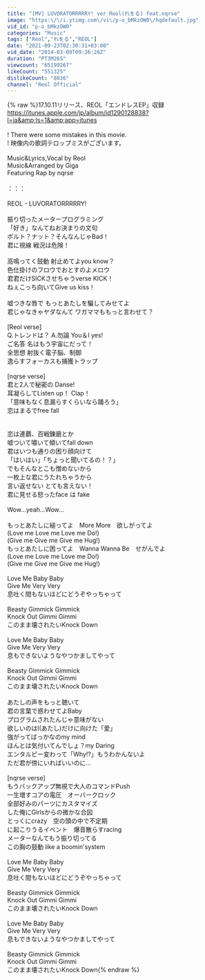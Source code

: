 ```yaml
---
title: "[MV] LUVORATORRRRRY! ver Reol(れをる) feat.nqrse"
image: "https:\/\/i.ytimg.com\/vi\/p-o_bMkzOW0\/hqdefault.jpg"
vid_id: "p-o_bMkzOW0"
categories: "Music"
tags: ["Reol","れをる","REOL"]
date: "2021-09-23T02:30:31+03:00"
vid_date: "2014-03-09T09:36:26Z"
duration: "PT3M26S"
viewcount: "65199267"
likeCount: "551325"
dislikeCount: "8836"
channel: "Reol Official"
---
```

{% raw %}17.10.11リリース、REOL「エンドレスEP」収録　<a rel="nofollow" target="blank" href="https://itunes.apple.com/jp/album/id1290128838?l=ja&amp;ls=1&amp;app=itunes">https://itunes.apple.com/jp/album/id1290128838?l=ja&amp;ls=1&amp;app=itunes</a> <br /><br />! There were some mistakes in this movie.<br />! 映像内の歌詞テロップミスがございます。<br /><br />Music&amp;Lyrics,Vocal by Reol<br />Music&amp;Arranged by Giga<br />Featuring Rap by nqrse<br /><br />：：：<br /><br />REOL - LUVORATORRRRRY!<br /><br />振り切ったメータープログラミング<br />「好き」なんてねお決まりの文句<br />ボルト？ナット？そんなんじゃBad！<br />君に視線 戦況は危険！<br /><br />高鳴ってく鼓動 射止めてよyou know？<br />色仕掛けのフロウでおとすのよメロウ<br />君君だけSICKさせちゃうverse KICK！<br />ねぇこっち向いてGive us kiss！<br /><br />嘘つきな唇で もっとあたしを騙してみせてよ<br />君じゃなきゃヤダなんて ワガママももっと言わせて？<br /><br />[Reol verse]<br />Q.トレンドは？ A.勿論 You＆I yes!<br />ご名答 名はもう宇宙にだって！<br />全思想 射抜く電子脳、制御<br />逸らすフォーカスも捕獲トラップ<br /><br />[nqrse verse]<br />君と2人で秘密の Danse!<br />耳凝らしてListen up！ Clap！<br />「意味もなく息漏らすくらいなら踊ろう」<br />恋はまるでfree fall<br /><br /><br />恋は連覇、百戦錬磨とか<br />嘘ついて嘯いて傾いてfall down<br />君はいつも通りの困り顔向けて<br />「はいはい」「ちょっと聞いてるの！？」<br />でもそんなとこも憎めないから<br />一枚上な君にうたれちゃうから<br />言い返せない とても言えない！<br />君に見せる怒ったface は fake<br /><br />Wow...yeah...Wow...<br /><br />もっとあたしに縋ってよ　More More　欲しがってよ<br />(Love me Love me Love me Do!)<br />(Give me Give me Give me Hug!)<br />もっとあたしに困ってよ　Wanna Wanna Be　せがんでよ<br />(Love me Love me Love me Do!)<br />(Give me Give me Give me Hug!)<br /><br />Love Me Baby Baby<br />Give Me Very Very<br />息吐く間もないほどにどうぞやっちゃって<br /><br />Beasty Gimmick Gimmick<br />Knock Out Gimmi Gimmi<br />このまま壊されたいKnock Down<br /><br />Love Me Baby Baby<br />Give Me Very Very<br />息もできないようなやつかましてやって<br /><br />Beasty Gimmick Gimmick<br />Knock Out Gimmi Gimmi<br />このまま壊されたいKnock Down<br /><br />あたしの声をもっと聴いて<br />君の言葉で惑わせてよBaby<br />プログラムされたんじゃ意味がない<br />欲しいのはI(あたし)だけに向けた「愛」<br />強がってばっかなのmy mind<br />ほんとは気付いてんでしょ？my Daring<br />エンタルピー変わって「Why!?」もうわかんないよ<br />ただ君が傍にいればいいのに…<br /><br />[nqrse verse]<br />もうバックアップ無視で大人のコマンドPush<br />一生増すコアの電圧　オーバークロック<br />全部好みのパーツにカスタマイズ<br />した俺にGirlsからの微かな合図<br />とっくにcrazy　空の頭の中で不定期<br />に起こりうるイベント　爆音散らすracing<br />メーターなんてもう振り切ってる<br />この胸の鼓動 like a boomin'system<br /><br />Love Me Baby Baby<br />Give Me Very Very<br />息吐く間もないほどにどうぞやっちゃって<br /><br />Beasty Gimmick Gimmick<br />Knock Out Gimmi Gimmi<br />このまま壊されたいKnock Down<br /><br />Love Me Baby Baby<br />Give Me Very Very<br />息もできないようなやつかましてやって<br /><br />Beasty Gimmick Gimmick<br />Knock Out Gimmi Gimmi<br />このまま壊されたいKnock Down{% endraw %}
